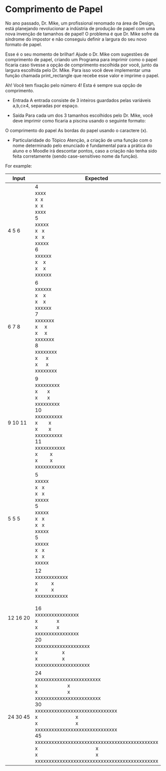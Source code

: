 # Comprimento de Papel

No ano passado, Dr. Mike, um profissional renomado na área de Design, está planejando revolucionar a indústria de produção de papel com uma nova invenção de tamanhos de papel! O problema é que Dr. Mike sofre da síndrome do impostor e não conseguiu definir a largura do seu novo formato de papel.

Esse é o seu momento de brilhar! Ajude o Dr. Mike com sugestões de comprimento de papel, criando um Programa para imprimir como o papel ficaria caso tivesse a opção de comprimento escolhida por você, junto da largura escolhida pelo Dr. Mike.  Para isso você deve implementar uma função chamada print_rectangle que recebe esse valor e imprime o papel.

Ah! Você tem fixação pelo número 4! Esta é sempre sua opção de comprimento.

* Entrada 
A entrada consiste de 3 inteiros guardados pelas variáveis a,b,c≥4, separadas por espaço.

* Saída
Para cada um dos 3 tamanhos escolhidos pelo Dr. Mike, você deve imprimir como ficaria a piscina usando o seguinte formato:

O comprimento do papel
As bordas do papel usando o caractere (x).
* Particularidade do Tópico
Atenção, a criação de uma função com o nome determinado pelo enunciado é fundamental para a prática do aluno e o Moodle irá descontar pontos, caso a criação não tenha sido feita corretamente (sendo case-sensitiveo nome da função).

For example:

|Input|Expected
|-----|--------
|4 5 6 |4<br>xxxx<br>x&nbsp;&nbsp;x<br>x&nbsp;&nbsp;x<br>xxxx<br>5<br>xxxxx<br>x&nbsp;&nbsp;&nbsp;x<br>x&nbsp;&nbsp;&nbsp;x<br>xxxxx<br>6<br>xxxxxx<br>x&nbsp;&nbsp;&nbsp;&nbsp;x<br>x&nbsp;&nbsp;&nbsp;&nbsp;x<br>xxxxxx
|6 7 8 |6<br>xxxxxx<br>x&nbsp;&nbsp;&nbsp;&nbsp;x<br>x&nbsp;&nbsp;&nbsp;&nbsp;x<br>xxxxxx<br>7<br>xxxxxxx<br>x&nbsp;&nbsp;&nbsp;&nbsp;&nbsp;x<br>x&nbsp;&nbsp;&nbsp;&nbsp;&nbsp;x<br>xxxxxxx<br>8<br>xxxxxxxx<br>x&nbsp;&nbsp;&nbsp;&nbsp;&nbsp;&nbsp;x<br>x&nbsp;&nbsp;&nbsp;&nbsp;&nbsp;&nbsp;x<br>xxxxxxxx 
|9 10 11 |9<br>xxxxxxxxx<br>x&nbsp;&nbsp;&nbsp;&nbsp;&nbsp;&nbsp;&nbsp;x<br>x&nbsp;&nbsp;&nbsp;&nbsp;&nbsp;&nbsp;&nbsp;x<br>xxxxxxxxx<br>10<br>xxxxxxxxxx<br>x&nbsp;&nbsp;&nbsp;&nbsp;&nbsp;&nbsp;&nbsp;&nbsp;x<br>x&nbsp;&nbsp;&nbsp;&nbsp;&nbsp;&nbsp;&nbsp;&nbsp;x<br>xxxxxxxxxx<br>11<br>xxxxxxxxxxx<br>x&nbsp;&nbsp;&nbsp;&nbsp;&nbsp;&nbsp;&nbsp;&nbsp;&nbsp;x<br>x&nbsp;&nbsp;&nbsp;&nbsp;&nbsp;&nbsp;&nbsp;&nbsp;&nbsp;x<br>xxxxxxxxxxx 
|5 5 5 |5<br>xxxxx<br>x&nbsp;&nbsp;&nbsp;x<br>x&nbsp;&nbsp;&nbsp;x<br>xxxxx<br>5<br>xxxxx<br>x&nbsp;&nbsp;&nbsp;x<br>x&nbsp;&nbsp;&nbsp;x<br>xxxxx<br>5<br>xxxxx<br>x&nbsp;&nbsp;&nbsp;x<br>x&nbsp;&nbsp;&nbsp;x<br>xxxxx 
|12 16 20 |12 <br> xxxxxxxxxxxx<br>x&nbsp;&nbsp;&nbsp;&nbsp;&nbsp;&nbsp;&nbsp;&nbsp;&nbsp;&nbsp;x<br>x&nbsp;&nbsp;&nbsp;&nbsp;&nbsp;&nbsp;&nbsp;&nbsp;&nbsp;&nbsp;x<br>xxxxxxxxxxxx<br><br>16<br>xxxxxxxxxxxxxxxx<br>x&nbsp;&nbsp;&nbsp;&nbsp;&nbsp;&nbsp;&nbsp;&nbsp;&nbsp;&nbsp;&nbsp;&nbsp;&nbsp;&nbsp;x<br>x&nbsp;&nbsp;&nbsp;&nbsp;&nbsp;&nbsp;&nbsp;&nbsp;&nbsp;&nbsp;&nbsp;&nbsp;&nbsp;&nbsp;x<br>xxxxxxxxxxxxxxxx<br>20<br>xxxxxxxxxxxxxxxxxxxx<br>x&nbsp;&nbsp;&nbsp;&nbsp;&nbsp;&nbsp;&nbsp;&nbsp;&nbsp;&nbsp;&nbsp;&nbsp;&nbsp;&nbsp;&nbsp;&nbsp;&nbsp;&nbsp;x<br>x&nbsp;&nbsp;&nbsp;&nbsp;&nbsp;&nbsp;&nbsp;&nbsp;&nbsp;&nbsp;&nbsp;&nbsp;&nbsp;&nbsp;&nbsp;&nbsp;&nbsp;&nbsp;x<br>xxxxxxxxxxxxxxxxxxxx
|24 30 45 |24<br>xxxxxxxxxxxxxxxxxxxxxxxx<br>x&nbsp;&nbsp;&nbsp;&nbsp;&nbsp;&nbsp;&nbsp;&nbsp;&nbsp;&nbsp;&nbsp;&nbsp;&nbsp;&nbsp;&nbsp;&nbsp;&nbsp;&nbsp;&nbsp;&nbsp;&nbsp;&nbsp;x<br>x&nbsp;&nbsp;&nbsp;&nbsp;&nbsp;&nbsp;&nbsp;&nbsp;&nbsp;&nbsp;&nbsp;&nbsp;&nbsp;&nbsp;&nbsp;&nbsp;&nbsp;&nbsp;&nbsp;&nbsp;&nbsp;&nbsp;x<br>xxxxxxxxxxxxxxxxxxxxxxxx<br>30<br>xxxxxxxxxxxxxxxxxxxxxxxxxxxxxx<br>x&nbsp;&nbsp;&nbsp;&nbsp;&nbsp;&nbsp;&nbsp;&nbsp;&nbsp;&nbsp;&nbsp;&nbsp;&nbsp;&nbsp;&nbsp;&nbsp;&nbsp;&nbsp;&nbsp;&nbsp;&nbsp;&nbsp;&nbsp;&nbsp;&nbsp;&nbsp;&nbsp;&nbsp;x<br>x&nbsp;&nbsp;&nbsp;&nbsp;&nbsp;&nbsp;&nbsp;&nbsp;&nbsp;&nbsp;&nbsp;&nbsp;&nbsp;&nbsp;&nbsp;&nbsp;&nbsp;&nbsp;&nbsp;&nbsp;&nbsp;&nbsp;&nbsp;&nbsp;&nbsp;&nbsp;&nbsp;&nbsp;x<br>xxxxxxxxxxxxxxxxxxxxxxxxxxxxxx<br>45<br>xxxxxxxxxxxxxxxxxxxxxxxxxxxxxxxxxxxxxxxxxxxxx<br>x&nbsp;&nbsp;&nbsp;&nbsp;&nbsp;&nbsp;&nbsp;&nbsp;&nbsp;&nbsp;&nbsp;&nbsp;&nbsp;&nbsp;&nbsp;&nbsp;&nbsp;&nbsp;&nbsp;&nbsp;&nbsp;&nbsp;&nbsp;&nbsp;&nbsp;&nbsp;&nbsp;&nbsp;&nbsp;&nbsp;&nbsp;&nbsp;&nbsp;&nbsp;&nbsp;&nbsp;&nbsp;&nbsp;&nbsp;&nbsp;&nbsp;&nbsp;&nbsp;x<br>x&nbsp;&nbsp;&nbsp;&nbsp;&nbsp;&nbsp;&nbsp;&nbsp;&nbsp;&nbsp;&nbsp;&nbsp;&nbsp;&nbsp;&nbsp;&nbsp;&nbsp;&nbsp;&nbsp;&nbsp;&nbsp;&nbsp;&nbsp;&nbsp;&nbsp;&nbsp;&nbsp;&nbsp;&nbsp;&nbsp;&nbsp;&nbsp;&nbsp;&nbsp;&nbsp;&nbsp;&nbsp;&nbsp;&nbsp;&nbsp;&nbsp;&nbsp;&nbsp;x<br>xxxxxxxxxxxxxxxxxxxxxxxxxxxxxxxxxxxxxxxxxxxxx 
